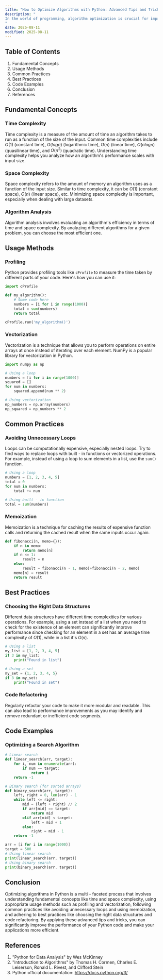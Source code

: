 ```yaml
---
title: "How to Optimize Algorithms with Python: Advanced Tips and Tricks"
description: "
In the world of programming, algorithm optimization is crucial for improving the performance of applications. Python, being a versatile and widely - used programming language, offers numerous ways to optimize algorithms. This blog post will delve into advanced tips and tricks for optimizing algorithms in Python, covering fundamental concepts, usage methods, common practices, and best practices. By the end of this post, you'll have a better understanding of how to write more efficient Python code.
"
date: 2025-08-11
modified: 2025-08-11
---
```


## Table of Contents
1. Fundamental Concepts
2. Usage Methods
3. Common Practices
4. Best Practices
5. Code Examples
6. Conclusion
7. References

## Fundamental Concepts

### Time Complexity
Time complexity is a measure of the amount of time an algorithm takes to run as a function of the size of the input. Common time complexities include $O(1)$ (constant time), $O(log n)$ (logarithmic time), $O(n)$ (linear time), $O(n log n)$ (quasilinear time), and $O(n^2)$ (quadratic time). Understanding time complexity helps you analyze how an algorithm's performance scales with input size.

### Space Complexity
Space complexity refers to the amount of memory an algorithm uses as a function of the input size. Similar to time complexity, it can be $O(1)$ (constant space), $O(n)$ (linear space), etc. Minimizing space complexity is important, especially when dealing with large datasets.

### Algorithm Analysis
Algorithm analysis involves evaluating an algorithm's efficiency in terms of time and space complexity. By analyzing different algorithms for a given problem, you can choose the most efficient one.

## Usage Methods

### Profiling
Python provides profiling tools like `cProfile` to measure the time taken by different parts of your code. Here's how you can use it:
```python
import cProfile

def my_algorithm():
    # Some code here
    numbers = [i for i in range(1000)]
    total = sum(numbers)
    return total

cProfile.run('my_algorithm()')
```

### Vectorization
Vectorization is a technique that allows you to perform operations on entire arrays at once instead of iterating over each element. NumPy is a popular library for vectorization in Python.
```python
import numpy as np

# Using a loop
numbers = [i for i in range(1000)]
squared = []
for num in numbers:
    squared.append(num ** 2)

# Using vectorization
np_numbers = np.array(numbers)
np_squared = np_numbers ** 2
```

## Common Practices

### Avoiding Unnecessary Loops
Loops can be computationally expensive, especially nested loops. Try to find ways to replace loops with built - in functions or vectorized operations. For example, instead of using a loop to sum elements in a list, use the `sum()` function.
```python
# Using a loop
numbers = [1, 2, 3, 4, 5]
total = 0
for num in numbers:
    total += num

# Using built - in function
total = sum(numbers)
```

### Memoization
Memoization is a technique for caching the results of expensive function calls and returning the cached result when the same inputs occur again.
```python
def fibonacci(n, memo={}):
    if n in memo:
        return memo[n]
    if n <= 1:
        result = n
    else:
        result = fibonacci(n - 1, memo)+fibonacci(n - 2, memo)
    memo[n] = result
    return result
```

## Best Practices

### Choosing the Right Data Structures
Different data structures have different time complexities for various operations. For example, using a set instead of a list when you need to check for the existence of an element can significantly improve performance since checking for an element in a set has an average time complexity of $O(1)$, while in a list it's $O(n)$.
```python
# Using a list
my_list = [1, 2, 3, 4, 5]
if 3 in my_list:
    print("Found in list")

# Using a set
my_set = {1, 2, 3, 4, 5}
if 3 in my_set:
    print("Found in set")
```

### Code Refactoring
Regularly refactor your code to make it more modular and readable. This can also lead to performance improvements as you may identify and remove redundant or inefficient code segments.

## Code Examples

### Optimizing a Search Algorithm
```python
# Linear search
def linear_search(arr, target):
    for i, num in enumerate(arr):
        if num == target:
            return i
    return -1

# Binary search (for sorted arrays)
def binary_search(arr, target):
    left, right = 0, len(arr) - 1
    while left <= right:
        mid = (left + right) // 2
        if arr[mid] == target:
            return mid
        elif arr[mid] < target:
            left = mid + 1
        else:
            right = mid - 1
    return -1

arr = [i for i in range(1000)]
target = 500
# Using linear search
print(linear_search(arr, target))
# Using binary search
print(binary_search(arr, target))
```

## Conclusion
Optimizing algorithms in Python is a multi - faceted process that involves understanding fundamental concepts like time and space complexity, using appropriate usage methods such as profiling and vectorization, following common practices like avoiding unnecessary loops and using memoization, and adhering to best practices like choosing the right data structures and code refactoring. By applying these advanced tips and tricks, you can significantly improve the performance of your Python code and make your applications more efficient.

## References
1. "Python for Data Analysis" by Wes McKinney
2. "Introduction to Algorithms" by Thomas H. Cormen, Charles E. Leiserson, Ronald L. Rivest, and Clifford Stein
3. Python official documentation: https://docs.python.org/3/ 